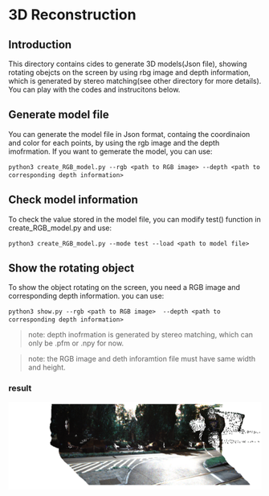 # 3D Reconstruction

## Introduction
  This directory contains cides to generate 3D models(Json file), showing rotating obejcts on the screen 
  by using rbg image and depth information, which is generated by stereo matching(see other directory 
  for more details). You can play with the codes and instrucitons below.

## Generate model file 
You can generate the model file in Json format, containg the coordinaion and color for each points,
by using the rgb image and the depth imofrmation.
If you want to gemerate the model, you can use:

```
python3 create_RGB_model.py --rgb <path to RGB image> --depth <path to corresponding depth information>
```

## Check model information
To check the value stored in the model file, you can modify test() function in create_RGB_model.py
and use:

```
python3 create_RGB_model.py --mode test --load <path to model file> 
```

## Show the rotating object
To show the object rotating on the screen, you need a RGB image and corresponding depth information.
you can use:

```
python3 show.py --rgb <path to RGB image>  --depth <path to corresponding depth information>
```

> note: depth inofrmation is generated by stereo matching, which can only be .pfm or .npy for now.

> note: the RGB image and deth inforamtion file must have same width and height.

### result
![pygame](../images/pygame.png)
